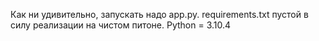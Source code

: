 Как ни удивительно, запускать надо app.py. 
requirements.txt пустой в силу реализации на чистом питоне. 
Python = 3.10.4
